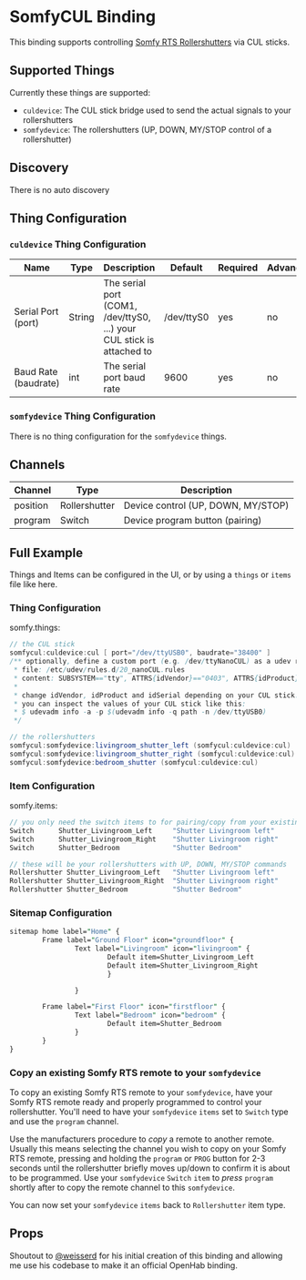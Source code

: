 # SomfyCUL Binding

This binding supports controlling [Somfy RTS Rollershutters](https://www.somfysystems.com/en-us/products/rolling-shutters) via CUL sticks.

## Supported Things

Currently these things are supported:

- `culdevice`: The CUL stick bridge used to send the actual signals to your rollershutters
- `somfydevice`: The rollershutters (UP, DOWN, MY/STOP control of a rollershutter)

## Discovery

There is no auto discovery

## Thing Configuration

### `culdevice` Thing Configuration

| Name            | Type    | Description                           | Default | Required | Advanced |
|-----------------|---------|---------------------------------------|---------|----------|----------|
| Serial Port (port)     | String  | The serial port (COM1, /dev/ttyS0, ...) your CUL stick is attached to  | /dev/ttyS0     | yes      | no       |
| Baud Rate (baudrate)       | int    | The serial port baud rate   | 9600     | yes      | no       |

### `somfydevice` Thing Configuration

There is no thing configuration for the `somfydevice` things.

## Channels

| Channel | Type           | Description          |
|---------|----------------|----------------------|
| position | Rollershutter | Device control (UP, DOWN, MY/STOP) |
| program  | Switch        | Device program button (pairing) |

## Full Example

Things and Items can be configured in the UI, or by using a `things` or `items` file like here.

### Thing Configuration

somfy.things:
```java
// the CUL stick
somfycul:culdevice:cul [ port="/dev/ttyUSB0", baudrate="38400" ]
/** optionally, define a custom port (e.g. /dev/ttyNanoCUL) as a udev rule, for example 
 * file: /etc/udev/rules.d/20_nanoCUL.rules
 * content: SUBSYSTEM=="tty", ATTRS{idVendor}=="0403", ATTRS{idProduct}=="6001", ATTRS{serial}=="433", SYMLINK+="ttyNanoCUL"
 * 
 * change idVendor, idProduct and idSerial depending on your CUL stick.
 * you can inspect the values of your CUL stick like this:
 * $ udevadm info -a -p $(udevadm info -q path -n /dev/ttyUSB0)
 */

// the rollershutters
somfycul:somfydevice:livingroom_shutter_left (somfycul:culdevice:cul)
somfycul:somfydevice:livingroom_shutter_right (somfycul:culdevice:cul)
somfycul:somfydevice:bedroom_shutter (somfycul:culdevice:cul)
```

### Item Configuration

somfy.items:
```java
// you only need the switch items to for pairing/copy from your existing RTS remote and should remove/comment them later on
Switch      Shutter_Livingroom_Left     "Shutter Livingroom left"       {channel="somfycul:somfydevice:livingroom_shutter_left:program"}
Switch      Shutter_Livingroom_Right    "Shutter Livingroom right"      {channel="somfycul:somfydevice:livingroom_shutter_right:program"}
Switch      Shutter_Bedroom             "Shutter Bedroom"               {channel="somfycul:somfydevice:bedroom_shutter:program"}

// these will be your rollershutters with UP, DOWN, MY/STOP commands
Rollershutter Shutter_Livingroom_Left   "Shutter Livingroom left"       {channel="somfycul:somfydevice:livingroom_shutter_left:position"}
Rollershutter Shutter_Livingroom_Right  "Shutter Livingroom right"      {channel="somfycul:somfydevice:livingroom_shutter_right:position"}
Rollershutter Shutter_Bedroom           "Shutter Bedroom"               {channel="somfycul:somfydevice:bedroom_shutter:position"}


```

### Sitemap Configuration

```perl
sitemap home label="Home" {
        Frame label="Ground Floor" icon="groundfloor" {
                Text label="Livingroom" icon="livingroom" {
                        Default item=Shutter_Livingroom_Left
                        Default item=Shutter_Livingroom_Right
                        }

                }

        Frame label="First Floor" icon="firstfloor" {
                Text label="Bedroom" icon="bedroom" {
                        Default item=Shutter_Bedroom
                }
        }
}
```


### Copy an existing Somfy RTS remote to your `somfydevice`

To copy an existing Somfy RTS remote to your `somfydevice`, have your Somfy RTS remote ready and properly programmed to control your rollershutter. You'll need to have your `somfydevice` `items` set to `Switch` type and use the `program` channel. 

Use the manufacturers procedure to _copy_ a remote to another remote. Usually this means selecting the channel you wish to copy on your Somfy RTS remote, pressing and holding the `program` or `PROG` button for 2-3 seconds until the rollershutter briefly moves up/down to confirm it is about to be programmed.
Use your `somfydevice` `Switch` `item` to _press_ `program` shortly after to copy the remote channel to this `somfydevice`.

You can now set your `somfydevice` `items` back to `Rollershutter` item type.

## Props

Shoutout to [@weisserd](https://github.com/weisserd) for his initial creation of this binding and allowing me use his codebase to make it an official OpenHab binding.
